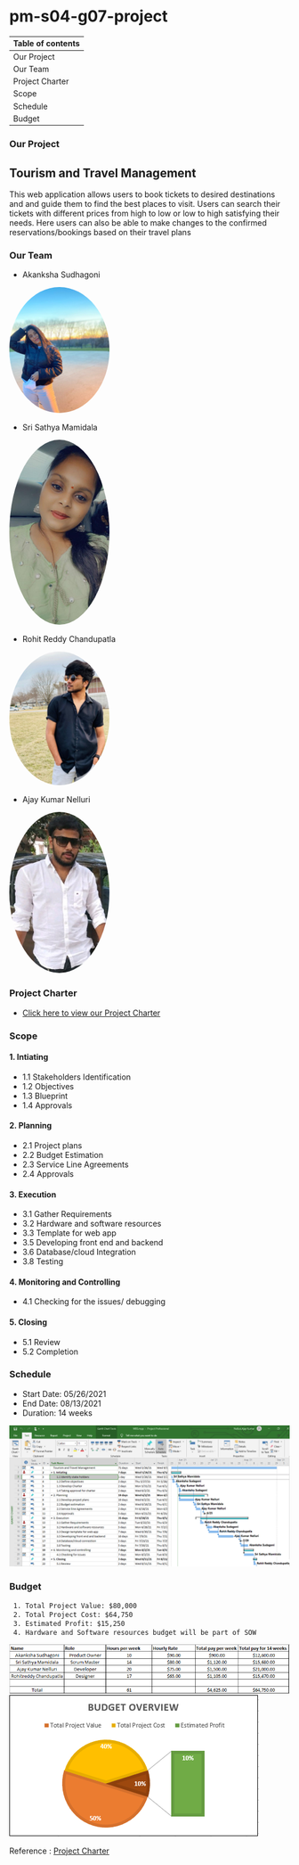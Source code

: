 # pm-s04-g07-project

| Table of contents |
|------------------|
| Our Project       |
| Our Team          |
| Project Charter   |
| Scope             |
| Schedule          |
| Budget            |

### Our Project 
  ##   Tourism and Travel Management 
   
  <P> This web application allows users to book tickets to desired destinations and and guide them to find the best places to visit. Users can search their tickets with different prices from high to low or low to high satisfying their needs.
      Here users can also be able to make changes to the confirmed reservations/bookings based on their travel plans</p>

### Our Team

  * Akanksha Sudhagoni 
  
  
  <img src="images/Akanksha.jpg" alt="drawing" width="180" style="border-radius:50%" /> <br/>


  * Sri Sathya Mamidala 
  

  <img src="images/sathya.jpeg" alt="drawing" width="180" style="border-radius:50%" />  <br/>


  * Rohit Reddy Chandupatla
  
   
   <img src="images/Rohit.jpg" alt="drawing" width="180" style="border-radius:50%" /> <br/>


  * Ajay Kumar Nelluri  
  

  <img src="images/Ajay.jfif" alt="drawing" width="180" style="border-radius:50%" /> <br/>

### Project Charter
  - [Click here to view our Project Charter](/scope/Charter.md)

### Scope
#### 1. Intiating
* 1.1 Stakeholders Identification
* 1.2 Objectives
* 1.3 Blueprint
* 1.4 Approvals

#### 2. Planning
* 2.1 Project plans
* 2.2 Budget Estimation
* 2.3 Service Line Agreements
* 2.4 Approvals 

#### 3. Execution
* 3.1 Gather Requirements
* 3.2 Hardware and software resources
* 3.3 Template for web app
* 3.5 Developing front end and backend
* 3.6 Database/cloud Integration
* 3.8 Testing

#### 4. Monitoring and Controlling
* 4.1 Checking for the issues/ debugging

#### 5. Closing
* 5.1 Review
* 5.2 Completion

     
### Schedule
  * Start Date: 05/26/2021
  * End Date: 08/13/2021
  * Duration: 14 weeks
  
  <img src="/schedule/Updated.PNG" alt="Schedule1"/>
    
### Budget
     1. Total Project Value: $80,000 
     2. Total Project Cost: $64,750 
     3. Estimated Profit: $15,250 
     4. Hardware and Software resources budget will be part of SOW

<img src="/Budget/Budget.PNG" alt="Project Budget"/>

<img src="/Budget/Image.PNG" alt="Project Budget1"/>

Reference : [Project Charter](https://www.stakeholdermap.com/project-templates/sample-project-charter.html)
